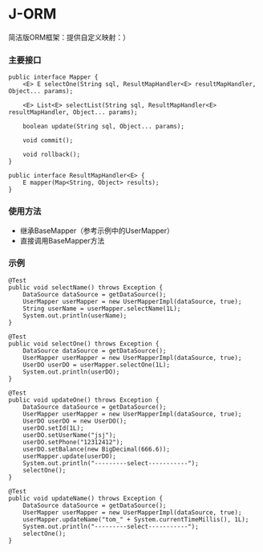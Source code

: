 # J-ORM
简洁版ORM框架：提供自定义映射：）

### 主要接口
    public interface Mapper {
        <E> E selectOne(String sql, ResultMapHandler<E> resultMapHandler, Object... params);
    
        <E> List<E> selectList(String sql, ResultMapHandler<E> resultMapHandler, Object... params);
    
        boolean update(String sql, Object... params);
    
        void commit();
    
        void rollback();
    }
    
    public interface ResultMapHandler<E> {
        E mapper(Map<String, Object> results);
    }

### 使用方法

* 继承BaseMapper（参考示例中的UserMapper）
* 直接调用BaseMapper方法

### 示例

    @Test
    public void selectName() throws Exception {
        DataSource dataSource = getDataSource();
        UserMapper userMapper = new UserMapperImpl(dataSource, true);
        String userName = userMapper.selectName(1L);
        System.out.println(userName);
    }

    @Test
    public void selectOne() throws Exception {
        DataSource dataSource = getDataSource();
        UserMapper userMapper = new UserMapperImpl(dataSource, true);
        UserDO userDO = userMapper.selectOne(1L);
        System.out.println(userDO);
    }

    @Test
    public void updateOne() throws Exception {
        DataSource dataSource = getDataSource();
        UserMapper userMapper = new UserMapperImpl(dataSource, true);
        UserDO userDO = new UserDO();
        userDO.setId(1L);
        userDO.setUserName("jsj");
        userDO.setPhone("12312412");
        userDO.setBalance(new BigDecimal(666.6));
        userMapper.update(userDO);
        System.out.println("---------select-----------");
        selectOne();
    }

    @Test
    public void updateName() throws Exception {
        DataSource dataSource = getDataSource();
        UserMapper userMapper = new UserMapperImpl(dataSource, true);
        userMapper.updateName("tom_" + System.currentTimeMillis(), 1L);
        System.out.println("---------select-----------");
        selectOne();
    }



